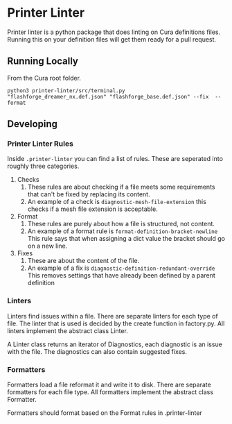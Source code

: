 # Printer Linter
Printer linter is a python package that does linting on Cura definitions files.
Running this on your definition files will get them ready for a pull request.

## Running Locally
From the Cura root folder.

```python3 printer-linter/src/terminal.py "flashforge_dreamer_nx.def.json" "flashforge_base.def.json" --fix  --format```

## Developing
### Printer Linter Rules
Inside ```.printer-linter``` you can find a list of rules. These are seperated into roughly three categories. 

1. Checks
   1. These rules are about checking if a file meets some requirements that can't be fixed by replacing its content. 
   2. An example of a check is ```diagnostic-mesh-file-extension``` this checks if a mesh file extension is acceptable.
2. Format
   1. These rules are purely about how a file is structured, not content.
   2. An example of a format rule is ```format-definition-bracket-newline``` This rule says that when assigning a dict value the bracket should go on a new line.
3. Fixes
   1. These are about the content of the file.
   2. An example of a fix is ```diagnostic-definition-redundant-override``` This removes settings that have already been defined by a parent definition

### Linters
Linters find issues within a file. There are separate linters for each type of file. The linter that is used is decided by the create function in factory.py. All linters implement the abstract class Linter.

A Linter class returns an iterator of Diagnostics, each diagnostic is an issue with the file. The diagnostics can also contain suggested fixes.

### Formatters
Formatters load a file reformat it and write it to disk. There are separate formatters for each file type. All formatters implement the abstract class Formatter.

Formatters should format based on the Format rules in .printer-linter

